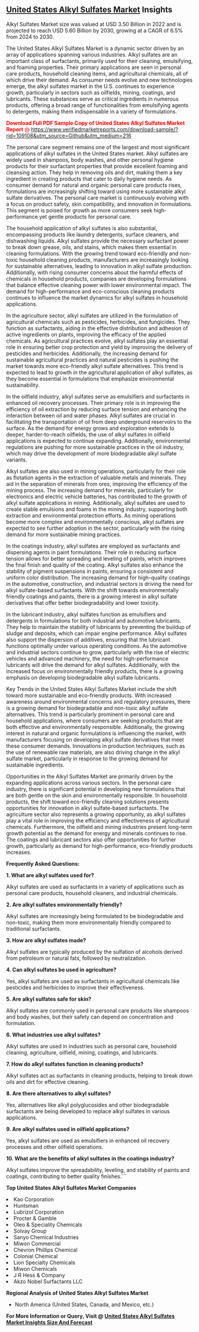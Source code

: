 <h2><a href="https://www.verifiedmarketreports.com/download-sample/?rid=109108&amp;utm_source=Github&amp;utm_medium=216" target="_blank">United States Alkyl Sulfates Market</a> Insights</h2><p>Alkyl Sulfates Market size was valued at USD 3.50 Billion in 2022 and is projected to reach USD 5.60 Billion by 2030, growing at a CAGR of 6.5% from 2024 to 2030.</p><p><p>The United States Alkyl Sulfates Market is a dynamic sector driven by an array of applications spanning various industries. Alkyl sulfates are an important class of surfactants, primarily used for their cleaning, emulsifying, and foaming properties. Their primary applications are seen in personal care products, household cleaning items, and agricultural chemicals, all of which drive their demand. As consumer needs evolve and new technologies emerge, the alkyl sulfates market in the U.S. continues to experience growth, particularly in sectors such as oilfields, mining, coatings, and lubricants. These substances serve as critical ingredients in numerous products, offering a broad range of functionalities from emulsifying agents to detergents, making them indispensable in a variety of formulations. <p><span class=""><span style="color: #ff0000;"><strong>Download Full PDF Sample Copy of United States Alkyl Sulfates Market Report</strong> @ </span><a href="https://www.verifiedmarketreports.com/download-sample/?rid=109108&amp;utm_source=Github&amp;utm_medium=216" target="_blank">https://www.verifiedmarketreports.com/download-sample/?rid=109108&amp;utm_source=Github&amp;utm_medium=216</a></span></p><p>The personal care segment remains one of the largest and most significant applications of alkyl sulfates in the United States market. Alkyl sulfates are widely used in shampoos, body washes, and other personal hygiene products for their surfactant properties that provide excellent foaming and cleansing action. They help in removing oils and dirt, making them a key ingredient in creating products that cater to daily hygiene needs. As consumer demand for natural and organic personal care products rises, formulations are increasingly shifting toward using more sustainable alkyl sulfate derivatives. The personal care market is continuously evolving with a focus on product safety, skin compatibility, and innovation in formulations. This segment is poised for growth as more consumers seek high-performance yet gentle products for personal care.<p>The household application of alkyl sulfates is also substantial, encompassing products like laundry detergents, surface cleaners, and dishwashing liquids. Alkyl sulfates provide the necessary surfactant power to break down grease, oils, and stains, which makes them essential in cleaning formulations. With the growing trend toward eco-friendly and non-toxic household cleaning products, manufacturers are increasingly looking for sustainable alternatives, leading to innovation in alkyl sulfate production. Additionally, with rising consumer concerns about the harmful effects of chemicals in household products, companies are developing formulations that balance effective cleaning power with lower environmental impact. The demand for high-performance and eco-conscious cleaning products continues to influence the market dynamics for alkyl sulfates in household applications.<p>In the agriculture sector, alkyl sulfates are utilized in the formulation of agricultural chemicals such as pesticides, herbicides, and fungicides. They function as surfactants, aiding in the effective distribution and adhesion of active ingredients on plants, improving the efficacy of the applied chemicals. As agricultural practices evolve, alkyl sulfates play an essential role in ensuring better crop protection and yield by improving the delivery of pesticides and herbicides. Additionally, the increasing demand for sustainable agricultural practices and natural pesticides is pushing the market towards more eco-friendly alkyl sulfate alternatives. This trend is expected to lead to growth in the agricultural application of alkyl sulfates, as they become essential in formulations that emphasize environmental sustainability.<p>In the oilfield industry, alkyl sulfates serve as emulsifiers and surfactants in enhanced oil recovery processes. Their primary role is in improving the efficiency of oil extraction by reducing surface tension and enhancing the interaction between oil and water phases. Alkyl sulfates are crucial in facilitating the transportation of oil from deep underground reservoirs to the surface. As the demand for energy grows and exploration extends to deeper, harder-to-reach oilfields, the use of alkyl sulfates in oilfield applications is expected to continue expanding. Additionally, environmental regulations are pushing for more sustainable practices in the oil industry, which may drive the development of more biodegradable alkyl sulfate variants.<p>Alkyl sulfates are also used in mining operations, particularly for their role as flotation agents in the extraction of valuable metals and minerals. They aid in the separation of minerals from ores, improving the efficiency of the mining process. The increasing demand for minerals, particularly for electronics and electric vehicle batteries, has contributed to the growth of alkyl sulfate applications in mining. Additionally, alkyl sulfates are used to create stable emulsions and foams in the mining industry, supporting both extraction and environmental protection efforts. As mining operations become more complex and environmentally conscious, alkyl sulfates are expected to see further adoption in the sector, particularly with the rising demand for more sustainable mining practices.<p>In the coatings industry, alkyl sulfates are employed as surfactants and dispersing agents in paint formulations. Their role in reducing surface tension allows for better spreading and leveling of paints, which improves the final finish and quality of the coating. Alkyl sulfates also enhance the stability of pigment suspensions in paints, ensuring a consistent and uniform color distribution. The increasing demand for high-quality coatings in the automotive, construction, and industrial sectors is driving the need for alkyl sulfate-based surfactants. With the shift towards environmentally friendly coatings and paints, there is a growing interest in alkyl sulfate derivatives that offer better biodegradability and lower toxicity.<p>In the lubricant industry, alkyl sulfates function as emulsifiers and detergents in formulations for both industrial and automotive lubricants. They help to maintain the stability of lubricants by preventing the buildup of sludge and deposits, which can impair engine performance. Alkyl sulfates also support the dispersion of additives, ensuring that the lubricant functions optimally under various operating conditions. As the automotive and industrial sectors continue to grow, particularly with the rise of electric vehicles and advanced machinery, the need for high-performance lubricants will drive the demand for alkyl sulfates. Additionally, with the increased focus on environmentally friendly products, there is a growing emphasis on developing biodegradable alkyl sulfate lubricants.<p>Key Trends in the United States Alkyl Sulfates Market include the shift toward more sustainable and eco-friendly products. With increased awareness around environmental concerns and regulatory pressures, there is a growing demand for biodegradable and non-toxic alkyl sulfate alternatives. This trend is particularly prominent in personal care and household applications, where consumers are seeking products that are both effective and environmentally responsible. Additionally, the growing interest in natural and organic formulations is influencing the market, with manufacturers focusing on developing alkyl sulfate derivatives that meet these consumer demands. Innovations in production techniques, such as the use of renewable raw materials, are also driving change in the alkyl sulfate market, particularly in response to the growing demand for sustainable ingredients.<p>Opportunities in the Alkyl Sulfates Market are primarily driven by the expanding applications across various sectors. In the personal care industry, there is significant potential in developing new formulations that are both gentle on the skin and environmentally responsible. In household products, the shift toward eco-friendly cleaning solutions presents opportunities for innovation in alkyl sulfate-based surfactants. The agriculture sector also represents a growing opportunity, as alkyl sulfates play a vital role in improving the efficiency and effectiveness of agricultural chemicals. Furthermore, the oilfield and mining industries present long-term growth potential as the demand for energy and minerals continues to rise. The coatings and lubricant sectors also offer opportunities for further growth, particularly as demand for high-performance, eco-friendly products increases.<p><b>Frequently Asked Questions:</b><p><b>1. What are alkyl sulfates used for?</b><p>Alkyl sulfates are used as surfactants in a variety of applications such as personal care products, household cleaners, and industrial chemicals.<p><b>2. Are alkyl sulfates environmentally friendly?</b><p>Alkyl sulfates are increasingly being formulated to be biodegradable and non-toxic, making them more environmentally friendly compared to traditional surfactants.<p><b>3. How are alkyl sulfates made?</b><p>Alkyl sulfates are typically produced by the sulfation of alcohols derived from petroleum or natural fats, followed by neutralization.<p><b>4. Can alkyl sulfates be used in agriculture?</b><p>Yes, alkyl sulfates are used as surfactants in agricultural chemicals like pesticides and herbicides to improve their effectiveness.<p><b>5. Are alkyl sulfates safe for skin?</b><p>Alkyl sulfates are commonly used in personal care products like shampoos and body washes, but their safety can depend on concentration and formulation.<p><b>6. What industries use alkyl sulfates?</b><p>Alkyl sulfates are used in industries such as personal care, household cleaning, agriculture, oilfield, mining, coatings, and lubricants.<p><b>7. How do alkyl sulfates function in cleaning products?</b><p>Alkyl sulfates act as surfactants in cleaning products, helping to break down oils and dirt for effective cleaning.<p><b>8. Are there alternatives to alkyl sulfates?</b><p>Yes, alternatives like alkyl polyglucosides and other biodegradable surfactants are being developed to replace alkyl sulfates in various applications.<p><b>9. Are alkyl sulfates used in oilfield applications?</b><p>Yes, alkyl sulfates are used as emulsifiers in enhanced oil recovery processes and other oilfield operations.<p><b>10. What are the benefits of alkyl sulfates in the coatings industry?</b><p>Alkyl sulfates improve the spreadability, leveling, and stability of paints and coatings, contributing to better quality finishes.```</p><p><strong>Top United States Alkyl Sulfates Market Companies</strong></p><div data-test-id=""><p><li>Kao Corporation</li><li> Huntsman</li><li> Lubrizol Corporation</li><li> Procter & Gamble</li><li> Oleo & Speciality Chemicals</li><li> Solvay Group</li><li> Sanyo Chemical Industries</li><li> Miwon Commercial</li><li> Chevron Phillips Chemical</li><li> Colonial Chemical</li><li> Lion Specialty Chemicals</li><li> Miwon Chemicals</li><li> J R Hess & Company</li><li> Akzo Nobel Surfactants LLC</li></p><div><strong>Regional Analysis of&nbsp;United States Alkyl Sulfates Market</strong></div><ul><li dir="ltr"><p dir="ltr">North America&nbsp;(United States, Canada, and Mexico, etc.)</p></li></ul><p><strong>For More Information or Query, Visit @&nbsp;</strong><strong><a href="https://www.verifiedmarketreports.com/product/global-alkyl-sulfates-market-2019-by-manufacturers-regions-type-and-application-forecast-to-2024/?utm_source=Github&amp;utm_medium=216" target="_blank">United States Alkyl Sulfates Market Insights Size And Forecast</a></strong></p></div>
